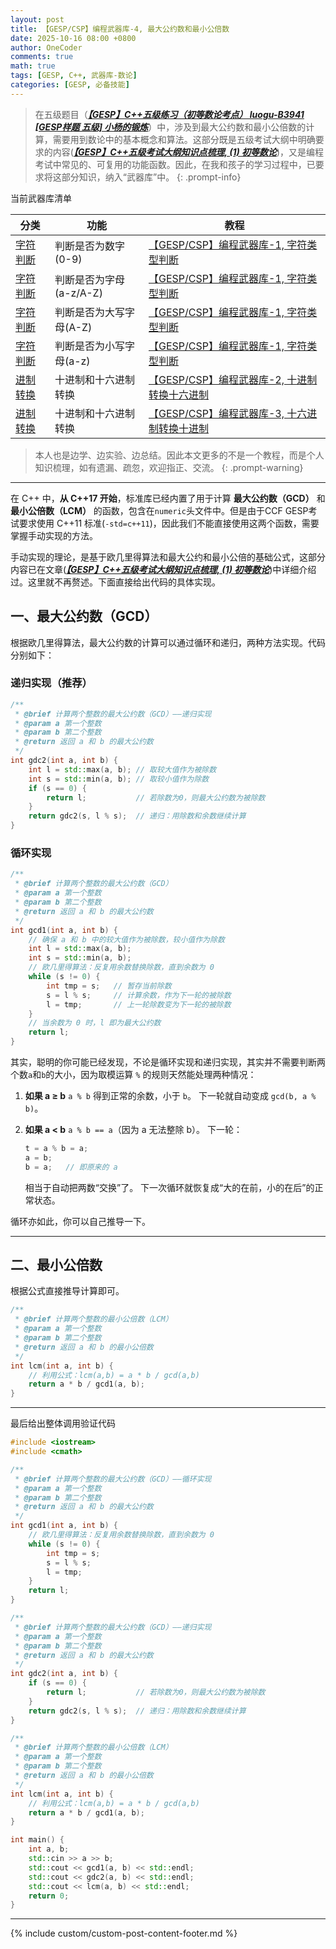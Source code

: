 ```yaml
---
layout: post
title: 【GESP/CSP】编程武器库-4, 最大公约数和最小公倍数
date: 2025-10-16 08:00 +0800
author: OneCoder
comments: true
math: true
tags: [GESP, C++, 武器库-数论]
categories: [GESP, 必备技能]
---
```


>在五级题目（[***【GESP】C++五级练习（初等数论考点） luogu-B3941 [GESP样题 五级] 小杨的锻炼***](https://www.coderli.com/gesp-5-luogu-b3941/)）中，涉及到最大公约数和最小公倍数的计算，需要用到数论中的基本概念和算法。这部分既是五级考试大纲中明确要求的内容([***【GESP】C++五级考试大纲知识点梳理, (1) 初等数论***](https://www.coderli.com/gesp-5-exam-syllabus-elementary-number-theory/))，又是编程考试中常见的、可复用的功能函数。因此，在我和孩子的学习过程中，已要求将这部分知识，纳入“武器库”中。
{: .prompt-info}

当前武器库清单

| 分类 | 功能 | 教程 |
|------|------|----------|
| [字符判断](https://www.coderli.com/tags/%E6%AD%A6%E5%99%A8%E5%BA%93-%E5%AD%97%E7%AC%A6/) | 判断是否为数字(0-9) | [【GESP/CSP】编程武器库-1, 字符类型判断](https://www.coderli.com/gesp-arsenal-1-char-check-number-alpha) |
| [字符判断](https://www.coderli.com/tags/%E6%AD%A6%E5%99%A8%E5%BA%93-%E5%AD%97%E7%AC%A6/) | 判断是否为字母(a-z/A-Z) |  [【GESP/CSP】编程武器库-1, 字符类型判断](https://www.coderli.com/gesp-arsenal-1-char-check-number-alpha) |
| [字符判断](https://www.coderli.com/tags/%E6%AD%A6%E5%99%A8%E5%BA%93-%E5%AD%97%E7%AC%A6/) | 判断是否为大写字母(A-Z) |  [【GESP/CSP】编程武器库-1, 字符类型判断](https://www.coderli.com/gesp-arsenal-1-char-check-number-alpha) |
| [字符判断](https://www.coderli.com/tags/%E6%AD%A6%E5%99%A8%E5%BA%93-%E5%AD%97%E7%AC%A6/) | 判断是否为小写字母(a-z) |  [【GESP/CSP】编程武器库-1, 字符类型判断](https://www.coderli.com/gesp-arsenal-1-char-check-number-alpha) |
| [进制转换](https://www.coderli.com/tags/%E6%AD%A6%E5%99%A8%E5%BA%93-%E8%BF%9B%E5%88%B6%E8%BD%AC%E6%8D%A2/) | 十进制和十六进制转换 |  [【GESP/CSP】编程武器库-2, 十进制转换十六进制](https://www.coderli.com/gesp-arsenal-2-dec-hex-conversion) |
| [进制转换](https://www.coderli.com/tags/%E6%AD%A6%E5%99%A8%E5%BA%93-%E8%BF%9B%E5%88%B6%E8%BD%AC%E6%8D%A2/) | 十进制和十六进制转换 |  [【GESP/CSP】编程武器库-3, 十六进制转换十进制](https://www.coderli.com/gesp-arsenal-3-hex-dec-conversion/) |

> 本人也是边学、边实验、边总结。因此本文更多的不是一个教程，而是个人知识梳理，如有遗漏、疏忽，欢迎指正、交流。
{: .prompt-warning}

<!--more-->

---

在 C++ 中，**从 C++17 开始**，标准库已经内置了用于计算 **最大公约数（GCD）** 和 **最小公倍数（LCM）** 的函数，包含在`numeric`头文件中。但是由于CCF GESP考试要求使用 C++11 标准(`-std=c++11`)，因此我们不能直接使用这两个函数，需要掌握手动实现的方法。

手动实现的理论，是基于欧几里得算法和最大公约和最小公倍的基础公式，这部分内容已在文章([***【GESP】C++五级考试大纲知识点梳理, (1) 初等数论***](https://www.coderli.com/gesp-5-exam-syllabus-elementary-number-theory/))中详细介绍过。这里就不再赘述。下面直接给出代码的具体实现。

## 一、最大公约数（GCD）

根据欧几里得算法，最大公约数的计算可以通过循环和递归，两种方法实现。代码分别如下：

### 递归实现（推荐）

```cpp
/**
 * @brief 计算两个整数的最大公约数（GCD）——递归实现
 * @param a 第一个整数
 * @param b 第二个整数
 * @return 返回 a 和 b 的最大公约数
 */
int gdc2(int a, int b) {
    int l = std::max(a, b); // 取较大值作为被除数
    int s = std::min(a, b); // 取较小值作为除数
    if (s == 0) {
        return l;           // 若除数为0，则最大公约数为被除数
    }
    return gdc2(s, l % s);  // 递归：用除数和余数继续计算
}
```

### 循环实现

```cpp
/**
 * @brief 计算两个整数的最大公约数（GCD）
 * @param a 第一个整数
 * @param b 第二个整数
 * @return 返回 a 和 b 的最大公约数
 */
int gcd1(int a, int b) {
    // 确保 a 和 b 中的较大值作为被除数，较小值作为除数
    int l = std::max(a, b);
    int s = std::min(a, b);
    // 欧几里得算法：反复用余数替换除数，直到余数为 0
    while (s != 0) {
        int tmp = s;   // 暂存当前除数
        s = l % s;     // 计算余数，作为下一轮的被除数
        l = tmp;       // 上一轮除数变为下一轮的被除数
    }
    // 当余数为 0 时，l 即为最大公约数
    return l;
}
```

其实，聪明的你可能已经发现，不论是循环实现和递归实现，其实并不需要判断两个数`a`和`b`的大小，因为取模运算 `%` 的规则天然能处理两种情况：

1. **如果 a ≥ b**
   `a % b` 得到正常的余数，小于 `b`。
   下一轮就自动变成 `gcd(b, a % b)`。

2. **如果 a < b**
   `a % b == a`（因为 a 无法整除 b）。
   下一轮：

   ```cpp
   t = a % b = a;
   a = b;
   b = a;   // 即原来的 a
   ```

   相当于自动把两数“交换”了。
   下一次循环就恢复成“大的在前，小的在后”的正常状态。

循环亦如此，你可以自己推导一下。

---

## 二、最小公倍数

根据公式直接推导计算即可。

```cpp
/**
 * @brief 计算两个整数的最小公倍数（LCM）
 * @param a 第一个整数
 * @param b 第二个整数
 * @return 返回 a 和 b 的最小公倍数
 */
int lcm(int a, int b) {
    // 利用公式：lcm(a,b) = a * b / gcd(a,b)
    return a * b / gcd1(a, b);
}
```

---

最后给出整体调用验证代码

```cpp
#include <iostream>
#include <cmath>

/**
 * @brief 计算两个整数的最大公约数（GCD）——循环实现
 * @param a 第一个整数
 * @param b 第二个整数
 * @return 返回 a 和 b 的最大公约数
 */
int gcd1(int a, int b) {
    // 欧几里得算法：反复用余数替换除数，直到余数为 0
    while (s != 0) {
        int tmp = s;
        s = l % s;
        l = tmp;
    }
    return l;
}

/**
 * @brief 计算两个整数的最大公约数（GCD）——递归实现
 * @param a 第一个整数
 * @param b 第二个整数
 * @return 返回 a 和 b 的最大公约数
 */
int gdc2(int a, int b) {
    if (s == 0) {
        return l;           // 若除数为0，则最大公约数为被除数
    }
    return gdc2(s, l % s);  // 递归：用除数和余数继续计算
}

/**
 * @brief 计算两个整数的最小公倍数（LCM）
 * @param a 第一个整数
 * @param b 第二个整数
 * @return 返回 a 和 b 的最小公倍数
 */
int lcm(int a, int b) {
    // 利用公式：lcm(a,b) = a * b / gcd(a,b)
    return a * b / gcd1(a, b);
}

int main() {
    int a, b;
    std::cin >> a >> b;
    std::cout << gcd1(a, b) << std::endl;
    std::cout << gdc2(a, b) << std::endl;
    std::cout << lcm(a, b) << std::endl;
    return 0;
}
```

---

{% include custom/custom-post-content-footer.md %}
